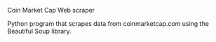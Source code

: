 Coin Market Cap Web scraper

Python program that scrapes data from coinmarketcap.com using the Beautiful Soup library.
